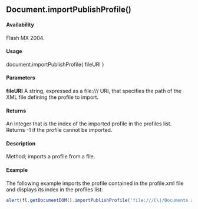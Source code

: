 ## Document.importPublishProfile()

#### Availability

Flash MX 2004.

#### Usage

document.importPublishProfile( fileURI )

#### Parameters

**fileURI** A string, expressed as a file:/// URI, that specifies the path of the XML file defining the profile to import.

#### Returns

An integer that is the index of the imported profile in the profiles list. Returns -1 if the profile cannot be imported.

#### Description

Method; imports a profile from a file.

#### Example

The following example imports the profile contained in the profile.xml file and displays its index in the profiles list:

```javascript
alert(fl.getDocumentDOM().importPublishProfile('file:///C\|/Documents and Settings/janeUser/Desktop/profile.xml'));

```